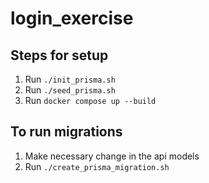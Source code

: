 # login_exercise

## Steps for setup

1. Run ```./init_prisma.sh```
2. Run ```./seed_prisma.sh```
3. Run ```docker compose up --build```

## To run migrations

1. Make necessary change in the api models
2. Run ```./create_prisma_migration.sh```